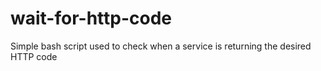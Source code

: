 # wait-for-http-code
Simple bash script used to check when a service is returning the desired HTTP code
